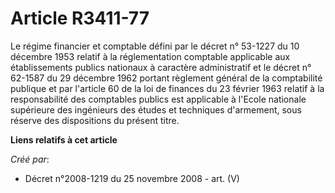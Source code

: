 # Article R3411-77

Le régime financier et comptable défini par le décret n° 53-1227 du 10 décembre 1953 relatif à la réglementation comptable
applicable aux établissements publics nationaux à caractère administratif et le décret n° 62-1587 du 29 décembre 1962 portant
règlement général de la comptabilité publique et par l'article 60 de la loi de finances du 23 février 1963 relatif à la
responsabilité des comptables publics est applicable à l'Ecole nationale supérieure des ingénieurs des études et techniques
d'armement, sous réserve des dispositions du présent titre.

**Liens relatifs à cet article**

_Créé par_:

  - Décret n°2008-1219 du 25 novembre 2008 - art. (V)
